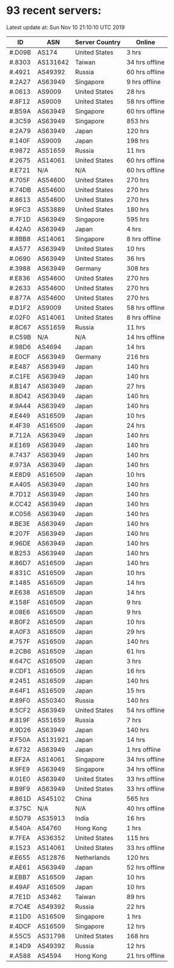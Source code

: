 # 93 recent servers:

Latest update at: Sun Nov 10 21:10:10 UTC 2019

| ID | ASN | Server Country | Online |
| -- | --- | -------------- | ------ |
| #.D09B | AS174 | United States | 3 hrs |
| #.8303 | AS131642 | Taiwan | 34 hrs offline |
| #.4921 | AS49392 | Russia | 60 hrs offline |
| #.2A27 | AS63949 | Singapore | 9 hrs offline |
| #.0613 | AS9009 | United States | 28 hrs |
| #.8F12 | AS9009 | United States | 58 hrs offline |
| #.B59A | AS63949 | Singapore | 60 hrs offline |
| #.3C59 | AS63949 | Singapore | 853 hrs |
| #.2A79 | AS63949 | Japan | 120 hrs |
| #.140F | AS9009 | Japan | 198 hrs |
| #.9872 | AS51659 | Russia | 11 hrs |
| #.2675 | AS14061 | United States | 60 hrs offline |
| #.E721 | N/A | N/A | 60 hrs offline |
| #.705F | AS54600 | United States | 270 hrs |
| #.74DB | AS54600 | United States | 270 hrs |
| #.8613 | AS54600 | United States | 270 hrs |
| #.9FC3 | AS53889 | United States | 180 hrs |
| #.7F1D | AS63949 | Singapore | 595 hrs |
| #.42A0 | AS63949 | Japan | 4 hrs |
| #.8BB8 | AS14061 | Singapore | 8 hrs offline |
| #.A577 | AS63949 | United States | 10 hrs |
| #.0690 | AS63949 | United States | 36 hrs |
| #.3988 | AS63949 | Germany | 308 hrs |
| #.E836 | AS54600 | United States | 270 hrs |
| #.2633 | AS54600 | United States | 270 hrs |
| #.877A | AS54600 | United States | 270 hrs |
| #.D1F2 | AS9009 | United States | 58 hrs offline |
| #.02F0 | AS14061 | United States | 8 hrs offline |
| #.8C67 | AS51659 | Russia | 11 hrs |
| #.C59B | N/A | N/A | 14 hrs offline |
| #.98D6 | AS4694 | Japan | 14 hrs |
| #.E0CF | AS63949 | Germany | 216 hrs |
| #.E487 | AS63949 | Japan | 140 hrs |
| #.C1FE | AS63949 | Japan | 140 hrs |
| #.B147 | AS63949 | Japan | 27 hrs |
| #.8D42 | AS63949 | Japan | 140 hrs |
| #.9A44 | AS63949 | Japan | 140 hrs |
| #.E449 | AS16509 | Japan | 10 hrs |
| #.4F39 | AS16509 | Japan | 24 hrs |
| #.712A | AS63949 | Japan | 140 hrs |
| #.E169 | AS63949 | Japan | 140 hrs |
| #.7437 | AS63949 | Japan | 140 hrs |
| #.973A | AS63949 | Japan | 140 hrs |
| #.E8D9 | AS16509 | Japan | 10 hrs |
| #.A405 | AS63949 | Japan | 140 hrs |
| #.7D12 | AS63949 | Japan | 140 hrs |
| #.CC42 | AS63949 | Japan | 140 hrs |
| #.C056 | AS63949 | Japan | 140 hrs |
| #.BE3E | AS63949 | Japan | 140 hrs |
| #.207F | AS63949 | Japan | 140 hrs |
| #.96DE | AS63949 | Japan | 140 hrs |
| #.B253 | AS63949 | Japan | 140 hrs |
| #.86D7 | AS16509 | Japan | 140 hrs |
| #.831C | AS16509 | Japan | 10 hrs |
| #.1485 | AS16509 | Japan | 14 hrs |
| #.E638 | AS16509 | Japan | 14 hrs |
| #.158F | AS16509 | Japan | 9 hrs |
| #.08E6 | AS16509 | Japan | 9 hrs |
| #.B0F2 | AS16509 | Japan | 10 hrs |
| #.A0F3 | AS16509 | Japan | 29 hrs |
| #.757F | AS16509 | Japan | 140 hrs |
| #.2CB6 | AS16509 | Japan | 61 hrs |
| #.647C | AS16509 | Japan | 3 hrs |
| #.CDF1 | AS16509 | Japan | 16 hrs |
| #.2451 | AS16509 | Japan | 140 hrs |
| #.64F1 | AS16509 | Japan | 15 hrs |
| #.89F0 | AS50340 | Russia | 140 hrs |
| #.5CF2 | AS63949 | United States | 54 hrs offline |
| #.819F | AS51659 | Russia | 7 hrs |
| #.9D26 | AS63949 | Japan | 140 hrs |
| #.F50A | AS131921 | Japan | 14 hrs |
| #.6732 | AS63949 | Japan | 1 hrs offline |
| #.EF2A | AS14061 | Singapore | 34 hrs offline |
| #.9FE9 | AS63949 | Singapore | 34 hrs offline |
| #.01E0 | AS63949 | United States | 33 hrs offline |
| #.B9F9 | AS63949 | United States | 33 hrs offline |
| #.861D | AS45102 | China | 565 hrs |
| #.375C | N/A | N/A | 40 hrs offline |
| #.5D79 | AS35913 | India | 16 hrs |
| #.540A | AS4760 | Hong Kong | 1 hrs |
| #.7FEA | AS36352 | United States | 115 hrs |
| #.1523 | AS14061 | United States | 33 hrs offline |
| #.E655 | AS12876 | Netherlands | 120 hrs |
| #.AE61 | AS63949 | Japan | 52 hrs offline |
| #.EBB7 | AS16509 | Japan | 10 hrs |
| #.49AF | AS16509 | Japan | 10 hrs |
| #.7E1D | AS3462 | Taiwan | 89 hrs |
| #.7C4E | AS49392 | Russia | 22 hrs |
| #.11D0 | AS16509 | Singapore | 1 hrs |
| #.4DCF | AS16509 | Singapore | 12 hrs |
| #.55C5 | AS31798 | United States | 168 hrs |
| #.14D9 | AS49392 | Russia | 12 hrs |
| #.A588 | AS4594 | Hong Kong | 21 hrs offline |

